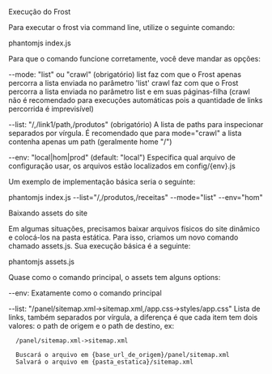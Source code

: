 Execução do Frost

Para executar o frost via command line, utilize o seguinte comando:

  phantomjs index.js

Para que o comando funcione corretamente, você deve mandar as opções:

  --mode: "list" ou "crawl" (obrigatório)
    list faz com que o Frost apenas percorra a lista enviada no parâmetro 'list'
    crawl faz com que o Frost percorra a lista enviada no parâmetro list e em suas páginas-filha (crawl não é recomendado para execuções automáticas pois a quantidade de links percorrida é imprevisível)

  --list: "/,/link1/path,/produtos" (obrigatório)
    A lista de paths para inspecionar separados por vírgula. É recomendado que para mode="crawl" a lista contenha apenas um path (geralmente home "/")

  --env: "local|hom|prod" (default: "local")
    Especifica qual arquivo de configuração usar, os arquivos estão localizados em config/{env}.js


Um exemplo de implementação básica seria o seguinte:

  phantomjs index.js --list="/,/produtos,/receitas" --mode="list" --env="hom"



Baixando assets do site

Em algumas situações, precisamos baixar arquivos físicos do site dinâmico e colocá-los na pasta estática. Para isso, criamos um novo comando chamado assets.js. Sua execução básica é a seguinte:

  phantomjs assets.js

Quase como o comando principal, o assets tem alguns options:

  --env: Exatamente como o comando principal

  --list: "/panel/sitemap.xml->sitemap.xml,/app.css->styles/app.css"
    Lista de links, também separados por vírgula, a diferença é que cada item tem dois valores: o path de origem e o path de destino, ex:

      /panel/sitemap.xml->sitemap.xml

      Buscará o arquivo em {base_url_de_origem}/panel/sitemap.xml
      Salvará o arquivo em {pasta_estatica}/sitemap.xml
